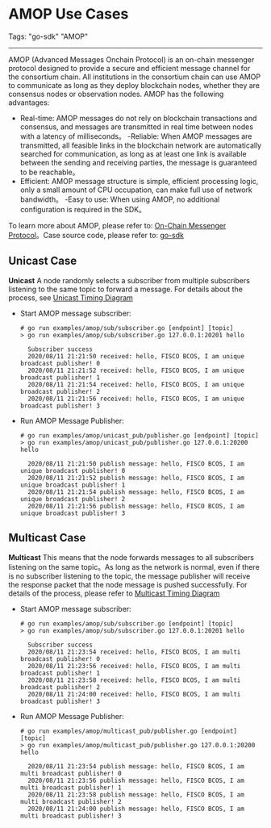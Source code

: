 # AMOP Use Cases

Tags: "go-sdk" "AMOP"

----

AMOP (Advanced Messages Onchain Protocol) is an on-chain messenger protocol designed to provide a secure and efficient message channel for the consortium chain. All institutions in the consortium chain can use AMOP to communicate as long as they deploy blockchain nodes, whether they are consensus nodes or observation nodes. AMOP has the following advantages:

- Real-time: AMOP messages do not rely on blockchain transactions and consensus, and messages are transmitted in real time between nodes with a latency of milliseconds。
-Reliable: When AMOP messages are transmitted, all feasible links in the blockchain network are automatically searched for communication, as long as at least one link is available between the sending and receiving parties, the message is guaranteed to be reachable。
- Efficient: AMOP message structure is simple, efficient processing logic, only a small amount of CPU occupation, can make full use of network bandwidth。
-Easy to use: When using AMOP, no additional configuration is required in the SDK。

To learn more about AMOP, please refer to: [On-Chain Messenger Protocol](https://fisco-bcos-documentation.readthedocs.io/zh_CN/latest/docs/manual/amop_protocol.html)。Case source code, please refer to: [go-sdk](https://github.com/FISCO-BCOS/go-sdk)

## Unicast Case

**Unicast** A node randomly selects a subscriber from multiple subscribers listening to the same topic to forward a message. For details about the process, see [Unicast Timing Diagram](https://fisco-bcos-documentation.readthedocs.io/zh_CN/latest/docs/design/p2p/p2p.html#id11)

- Start AMOP message subscriber:

    ```shell
    # go run examples/amop/sub/subscriber.go [endpoint] [topic]
    > go run examples/amop/sub/subscriber.go 127.0.0.1:20201 hello

      Subscriber success
      2020/08/11 21:21:50 received: hello, FISCO BCOS, I am unique broadcast publisher! 0
      2020/08/11 21:21:52 received: hello, FISCO BCOS, I am unique broadcast publisher! 1
      2020/08/11 21:21:54 received: hello, FISCO BCOS, I am unique broadcast publisher! 2
      2020/08/11 21:21:56 received: hello, FISCO BCOS, I am unique broadcast publisher! 3
    ```

- Run AMOP Message Publisher:

    ```shell
    # go run examples/amop/unicast_pub/publisher.go [endpoint] [topic]
    > go run examples/amop/unicast_pub/publisher.go 127.0.0.1:20200 hello

      2020/08/11 21:21:50 publish message: hello, FISCO BCOS, I am unique broadcast publisher! 0
      2020/08/11 21:21:52 publish message: hello, FISCO BCOS, I am unique broadcast publisher! 1
      2020/08/11 21:21:54 publish message: hello, FISCO BCOS, I am unique broadcast publisher! 2
      2020/08/11 21:21:56 publish message: hello, FISCO BCOS, I am unique broadcast publisher! 3
    ```

## Multicast Case

**Multicast** This means that the node forwards messages to all subscribers listening on the same topic。As long as the network is normal, even if there is no subscriber listening to the topic, the message publisher will receive the response packet that the node message is pushed successfully. For details of the process, please refer to [Multicast Timing Diagram](https://fisco-bcos-documentation.readthedocs.io/zh_CN/latest/docs/design/p2p/p2p.html#id12)

- Start AMOP message subscriber:

    ```shell
    # go run examples/amop/sub/subscriber.go [endpoint] [topic]
    > go run examples/amop/sub/subscriber.go 127.0.0.1:20201 hello

      Subscriber success
      2020/08/11 21:23:54 received: hello, FISCO BCOS, I am multi broadcast publisher! 0
      2020/08/11 21:23:56 received: hello, FISCO BCOS, I am multi broadcast publisher! 1
      2020/08/11 21:23:58 received: hello, FISCO BCOS, I am multi broadcast publisher! 2
      2020/08/11 21:24:00 received: hello, FISCO BCOS, I am multi broadcast publisher! 3
    ```

- Run AMOP Message Publisher:

    ```shell
    # go run examples/amop/multicast_pub/publisher.go [endpoint] [topic]
    > go run examples/amop/multicast_pub/publisher.go 127.0.0.1:20200 hello

      2020/08/11 21:23:54 publish message: hello, FISCO BCOS, I am multi broadcast publisher! 0
      2020/08/11 21:23:56 publish message: hello, FISCO BCOS, I am multi broadcast publisher! 1
      2020/08/11 21:23:58 publish message: hello, FISCO BCOS, I am multi broadcast publisher! 2
      2020/08/11 21:24:00 publish message: hello, FISCO BCOS, I am multi broadcast publisher! 3
    ```
